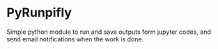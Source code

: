 # PyRunpifly
Simple python module to run and save outputs form jupyter codes, and send email notifications when the work is done.
